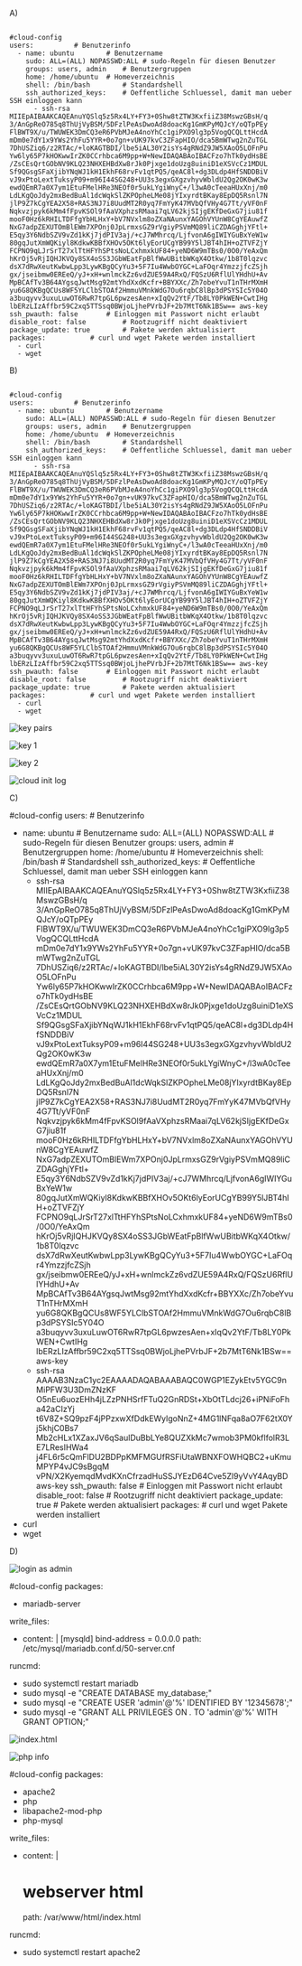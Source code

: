 A)

```plaintext

#cloud-config
users: 			# Benutzerinfo
  - name: ubuntu 		# Benutzername
    sudo: ALL=(ALL) NOPASSWD:ALL # sudo-Regeln für diesen Benutzer
    groups: users, admin 	# Benutzergruppen
    home: /home/ubuntu 	# Homeverzeichnis
    shell: /bin/bash 		# Standardshell
    ssh_authorized_keys:	# Oeffentliche Schluessel, damit man ueber SSH einloggen kann
      - ssh-rsa MIIEpAIBAAKCAQEAnuYQSlq5z5Rx4LY+FY3+0Shw8tZTW3KxfiiZ38MswzGBsH/q
3/AnGpReO785q8ThUjVyBSM/5DFzlPeAsDwoAd8doacKg1GmKPyMQJcY/oQTpPEy
FlBWT9X/u/TWUWEK3DmCQ3eR6PVbMJeA4noYhCc1giPXO9lg3p5VogQCQLttHcdA
mDm0e7dY1x9YWs2YhFu5YYR+0o7gn+vUK97kvC3ZFapHIO/dca5BmWTwg2nZuTGL
7DhUSZiq6/z2RTAc/+loKAGTBDI/lbe5iAL30Y2isYs4gRNdZ9JW5XAoO5LOFnPu
Yw6ly65P7kHOKwwIrZK0CCrhbca6M9pp+W+NewIDAQABAoIBACFzo7hTk0ydHsBE
/ZsCEsQrtGObNV9KLQ23NHXEHBdXw8rJk0Pjxge1doUzg8uiniD1eXSVcCz1MDUL
Sf9QGsgSFaXjibYNqWJ1kH1EkhF68rvFv1qtPQ5/qeAC8l+dg3DLdp4HfSNDDBiV
vJ9xPtoLextTuksyP09+m96I44SG248+UU3s3egxGXgzvhyvWbldU2Qg2OK0wK3w
ewdQEmR7a0X7ym1EtuFMelHRe3NEOf0r5ukLYgiWnyC+/l3wA0cTeeaHUxXnj/m0
LdLKgQoJdy2mxBedBuAl1dcWqkSlZKPOpheLMe08jYIxyrdtBKay8EpDQ5Rsnl7N
jlP9Z7kCgYEA2X58+RAS3NJ7i8UudMT2R0yq7FmYyK47MVbQfVHy4G7Tt/yVF0nF
Nqkvzjpyk6kMm4fFpvKSOl9fAaVXphzsRMaai7qLV62kjSIjgEKfDeGxG7jiu81f
mooF0Hz6kRHILTDFfgYbHLHxY+bV7NVxlm8oZXaNAunxYAGOhVYUnW8CgYEAuwfZ
NxG7adpZEXUTOmBlEWm7XPOnj0JpLrmxsGZ9rVgiyPSVmMQ89liCZDAGghjYFtl+
E5qy3Y6NdbSZV9vZd1kKj7jdPIV3aj/+cJ7WMhrcq/LjfvonA6gIWIYGuBxYeW1w
80gqJutXmWQKiyl8KdkwKBBfXHOv5OKt6lyEorUCgYB99Y5lJBT4hIH+oZTVFZjY
FCPNO9qLJrSrT27xlTtHFYhSPtsNoLCxhmxkUF84+yeND6W9mTBs0/0O0/YeAxQm
hKrOj5vRjIQHJKVQy8SX4oSS3JGbWEatFpBlfWwUBitbWKqX4Otkw/1b8T0lqzvc
dsX7dRwXeutKwbwLpp3LywKBgQCyYu3+5F7Iu4WwbOYGC+LaFOqr4YmzzjfcZSjh
gx/jseibmw0EREeQ/yJ+xH+wnlmckZz6vdZUE59A4RxQ/FQSzU6RflUlYHdhU+Av
MpBCAfTv3B64AYgsqJwtMsg92mtYhdXxdKcfr+BBYXXc/Zh7obeYvuT1nTHrMXmH
yu6G8QKBgQCUs8WF5YLClbSTOAf2HmmuVMnkWdG7Ou6rqbC8lBp3dPSYSIc5Y04O
a3buqyvv3uxuLuwOT6RwR7tpGL6pwzesAen+xIqQv2YtF/Tb8LY0PkWEN+CwtIHg
lbERzLIzAffbr59C2xq5TTSsq0BWjoLjhePVrbJF+2b7MtT6Nk1BSw== aws-key       
ssh_pwauth: false		# Einloggen mit Passwort nicht erlaubt
disable_root: false 		# Rootzugriff nicht deaktiviert
package_update: true		# Pakete werden aktualisiert
packages:			# curl und wget Pakete werden installiert
  - curl 
  - wget

```

B)

```

#cloud-config
users: 			# Benutzerinfo
  - name: ubuntu 		# Benutzername
    sudo: ALL=(ALL) NOPASSWD:ALL # sudo-Regeln für diesen Benutzer
    groups: users, admin 	# Benutzergruppen
    home: /home/ubuntu 	# Homeverzeichnis
    shell: /bin/bash 		# Standardshell
    ssh_authorized_keys:	# Oeffentliche Schluessel, damit man ueber SSH einloggen kann
      - ssh-rsa MIIEpAIBAAKCAQEAnuYQSlq5z5Rx4LY+FY3+0Shw8tZTW3KxfiiZ38MswzGBsH/q
3/AnGpReO785q8ThUjVyBSM/5DFzlPeAsDwoAd8doacKg1GmKPyMQJcY/oQTpPEy
FlBWT9X/u/TWUWEK3DmCQ3eR6PVbMJeA4noYhCc1giPXO9lg3p5VogQCQLttHcdA
mDm0e7dY1x9YWs2YhFu5YYR+0o7gn+vUK97kvC3ZFapHIO/dca5BmWTwg2nZuTGL
7DhUSZiq6/z2RTAc/+loKAGTBDI/lbe5iAL30Y2isYs4gRNdZ9JW5XAoO5LOFnPu
Yw6ly65P7kHOKwwIrZK0CCrhbca6M9pp+W+NewIDAQABAoIBACFzo7hTk0ydHsBE
/ZsCEsQrtGObNV9KLQ23NHXEHBdXw8rJk0Pjxge1doUzg8uiniD1eXSVcCz1MDUL
Sf9QGsgSFaXjibYNqWJ1kH1EkhF68rvFv1qtPQ5/qeAC8l+dg3DLdp4HfSNDDBiV
vJ9xPtoLextTuksyP09+m96I44SG248+UU3s3egxGXgzvhyvWbldU2Qg2OK0wK3w
ewdQEmR7a0X7ym1EtuFMelHRe3NEOf0r5ukLYgiWnyC+/l3wA0cTeeaHUxXnj/m0
LdLKgQoJdy2mxBedBuAl1dcWqkSlZKPOpheLMe08jYIxyrdtBKay8EpDQ5Rsnl7N
jlP9Z7kCgYEA2X58+RAS3NJ7i8UudMT2R0yq7FmYyK47MVbQfVHy4G7Tt/yVF0nF
Nqkvzjpyk6kMm4fFpvKSOl9fAaVXphzsRMaai7qLV62kjSIjgEKfDeGxG7jiu81f
mooF0Hz6kRHILTDFfgYbHLHxY+bV7NVxlm8oZXaNAunxYAGOhVYUnW8CgYEAuwfZ
NxG7adpZEXUTOmBlEWm7XPOnj0JpLrmxsGZ9rVgiyPSVmMQ89liCZDAGghjYFtl+
E5qy3Y6NdbSZV9vZd1kKj7jdPIV3aj/+cJ7WMhrcq/LjfvonA6gIWIYGuBxYeW1w
80gqJutXmWQKiyl8KdkwKBBfXHOv5OKt6lyEorUCgYB99Y5lJBT4hIH+oZTVFZjY
FCPNO9qLJrSrT27xlTtHFYhSPtsNoLCxhmxkUF84+yeND6W9mTBs0/0O0/YeAxQm
hKrOj5vRjIQHJKVQy8SX4oSS3JGbWEatFpBlfWwUBitbWKqX4Otkw/1b8T0lqzvc
dsX7dRwXeutKwbwLpp3LywKBgQCyYu3+5F7Iu4WwbOYGC+LaFOqr4YmzzjfcZSjh
gx/jseibmw0EREeQ/yJ+xH+wnlmckZz6vdZUE59A4RxQ/FQSzU6RflUlYHdhU+Av
MpBCAfTv3B64AYgsqJwtMsg92mtYhdXxdKcfr+BBYXXc/Zh7obeYvuT1nTHrMXmH
yu6G8QKBgQCUs8WF5YLClbSTOAf2HmmuVMnkWdG7Ou6rqbC8lBp3dPSYSIc5Y04O
a3buqyvv3uxuLuwOT6RwR7tpGL6pwzesAen+xIqQv2YtF/Tb8LY0PkWEN+CwtIHg
lbERzLIzAffbr59C2xq5TTSsq0BWjoLjhePVrbJF+2b7MtT6Nk1BSw== aws-key       
ssh_pwauth: false		# Einloggen mit Passwort nicht erlaubt
disable_root: false 		# Rootzugriff nicht deaktiviert
package_update: true		# Pakete werden aktualisiert
packages:			# curl und wget Pakete werden installiert
  - curl 
  - wget

```

![key pairs](keypairassignedatlaunch.JPG)

![key 1](key1login.JPG)

![key 2](key2login.JPG)

![cloud init log](cloudinitlog.JPG)

C)

#cloud-config
users: 			# Benutzerinfo
  - name: ubuntu 		# Benutzername
    sudo: ALL=(ALL) NOPASSWD:ALL # sudo-Regeln für diesen Benutzer
    groups: users, admin 	# Benutzergruppen
    home: /home/ubuntu 	# Homeverzeichnis
    shell: /bin/bash 		# Standardshell
    ssh_authorized_keys:	# Oeffentliche Schluessel, damit man ueber SSH einloggen kann
      - ssh-rsa MIIEpAIBAAKCAQEAnuYQSlq5z5Rx4LY+FY3+0Shw8tZTW3KxfiiZ38MswzGBsH/q
3/AnGpReO785q8ThUjVyBSM/5DFzlPeAsDwoAd8doacKg1GmKPyMQJcY/oQTpPEy
FlBWT9X/u/TWUWEK3DmCQ3eR6PVbMJeA4noYhCc1giPXO9lg3p5VogQCQLttHcdA
mDm0e7dY1x9YWs2YhFu5YYR+0o7gn+vUK97kvC3ZFapHIO/dca5BmWTwg2nZuTGL
7DhUSZiq6/z2RTAc/+loKAGTBDI/lbe5iAL30Y2isYs4gRNdZ9JW5XAoO5LOFnPu
Yw6ly65P7kHOKwwIrZK0CCrhbca6M9pp+W+NewIDAQABAoIBACFzo7hTk0ydHsBE
/ZsCEsQrtGObNV9KLQ23NHXEHBdXw8rJk0Pjxge1doUzg8uiniD1eXSVcCz1MDUL
Sf9QGsgSFaXjibYNqWJ1kH1EkhF68rvFv1qtPQ5/qeAC8l+dg3DLdp4HfSNDDBiV
vJ9xPtoLextTuksyP09+m96I44SG248+UU3s3egxGXgzvhyvWbldU2Qg2OK0wK3w
ewdQEmR7a0X7ym1EtuFMelHRe3NEOf0r5ukLYgiWnyC+/l3wA0cTeeaHUxXnj/m0
LdLKgQoJdy2mxBedBuAl1dcWqkSlZKPOpheLMe08jYIxyrdtBKay8EpDQ5Rsnl7N
jlP9Z7kCgYEA2X58+RAS3NJ7i8UudMT2R0yq7FmYyK47MVbQfVHy4G7Tt/yVF0nF
Nqkvzjpyk6kMm4fFpvKSOl9fAaVXphzsRMaai7qLV62kjSIjgEKfDeGxG7jiu81f
mooF0Hz6kRHILTDFfgYbHLHxY+bV7NVxlm8oZXaNAunxYAGOhVYUnW8CgYEAuwfZ
NxG7adpZEXUTOmBlEWm7XPOnj0JpLrmxsGZ9rVgiyPSVmMQ89liCZDAGghjYFtl+
E5qy3Y6NdbSZV9vZd1kKj7jdPIV3aj/+cJ7WMhrcq/LjfvonA6gIWIYGuBxYeW1w
80gqJutXmWQKiyl8KdkwKBBfXHOv5OKt6lyEorUCgYB99Y5lJBT4hIH+oZTVFZjY
FCPNO9qLJrSrT27xlTtHFYhSPtsNoLCxhmxkUF84+yeND6W9mTBs0/0O0/YeAxQm
hKrOj5vRjIQHJKVQy8SX4oSS3JGbWEatFpBlfWwUBitbWKqX4Otkw/1b8T0lqzvc
dsX7dRwXeutKwbwLpp3LywKBgQCyYu3+5F7Iu4WwbOYGC+LaFOqr4YmzzjfcZSjh
gx/jseibmw0EREeQ/yJ+xH+wnlmckZz6vdZUE59A4RxQ/FQSzU6RflUlYHdhU+Av
MpBCAfTv3B64AYgsqJwtMsg92mtYhdXxdKcfr+BBYXXc/Zh7obeYvuT1nTHrMXmH
yu6G8QKBgQCUs8WF5YLClbSTOAf2HmmuVMnkWdG7Ou6rqbC8lBp3dPSYSIc5Y04O
a3buqyvv3uxuLuwOT6RwR7tpGL6pwzesAen+xIqQv2YtF/Tb8LY0PkWEN+CwtIHg
lbERzLIzAffbr59C2xq5TTSsq0BWjoLjhePVrbJF+2b7MtT6Nk1BSw== aws-key
      - ssh-rsa AAAAB3NzaC1yc2EAAAADAQABAAABAQC0WGP1EZykEtv5YGC9nMiPFW3U3DmZNzKF
O5nEu6uozEHh4jLZzPNHSrfFTuQ2GnRDSt+XbOtTLdcj26+iPNiFoFha42aCIzYj
t6V8Z+SQ9pzF4jPPzxwXfDdkEWylgoNnZ+4MG1lNFqa8aO7F62tX0Yj5khjC0Bs7
Mb2cHLx1XZaxJV6qSaulDuBbLYe8QUZXkMc7wmob3PM0kflfolR3LE7LResIHWa4
j4FL6r5cQmFlDU2BDPpKMFMGUfRSFiUtaWBNXFOWHQBC2+uKmuMPYP4vJC9sBgqM
vPN/X2KyemqdMvdKXnCfrzadHuSSJYEzD64Cve5Zl9yVvY4AqyBD
 aws-key
ssh_pwauth: false		# Einloggen mit Passwort nicht erlaubt
disable_root: false 		# Rootzugriff nicht deaktiviert
package_update: true		# Pakete werden aktualisiert
packages:			# curl und wget Pakete werden installiert
  - curl 
  - wget 


D)

![login as admin](dbmysqllogin.JPG)

#cloud-config
packages:
  - mariadb-server

write_files:
  - content: |
      [mysqld]
      bind-address = 0.0.0.0
    path: /etc/mysql/mariadb.conf.d/50-server.cnf

runcmd:
  - sudo systemctl restart mariadb
  - sudo mysql -e "CREATE DATABASE my_database;"
  - sudo mysql -e "CREATE USER 'admin'@'%' IDENTIFIED BY '12345678';"
  - sudo mysql -e "GRANT ALL PRIVILEGES ON *.* TO 'admin'@'%' WITH GRANT OPTION;"


![index.html](indexhtml.JPG)

![php info](phpinfo.JPG)

#cloud-config
packages:
  - apache2
  - php
  - libapache2-mod-php
  - php-mysql

write_files:
  - content: |
      <!DOCTYPE html>
      <html>
      <body>
        <h1>webserver html</h1>
      </body>
      </html>
    path: /var/www/html/index.html

runcmd:
  - sudo systemctl restart apache2




